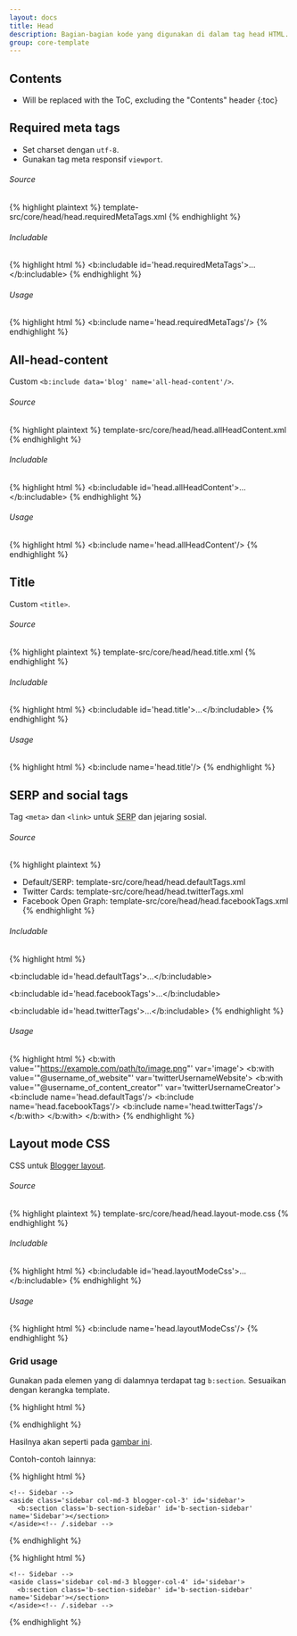 ```yaml
---
layout: docs
title: Head
description: Bagian-bagian kode yang digunakan di dalam tag head HTML.
group: core-template
---
```


## Contents

* Will be replaced with the ToC, excluding the "Contents" header
{:toc}

## Required meta tags

- Set charset dengan `utf-8`.
- Gunakan tag meta responsif `viewport`.

###### Source

{% highlight plaintext %}
template-src/core/head/head.requiredMetaTags.xml
{% endhighlight %}

###### Includable

{% highlight html %}
<b:includable id='head.requiredMetaTags'>...</b:includable>
{% endhighlight %}

###### Usage

{% highlight html %}
<b:include name='head.requiredMetaTags'/>
{% endhighlight %}

## All-head-content

Custom `<b:include data='blog' name='all-head-content'/>`.

###### Source

{% highlight plaintext %}
template-src/core/head/head.allHeadContent.xml
{% endhighlight %}

###### Includable

{% highlight html %}
<b:includable id='head.allHeadContent'>...</b:includable>
{% endhighlight %}

###### Usage

{% highlight html %}
<b:include name='head.allHeadContent'/>
{% endhighlight %}

## Title

Custom `<title>`.

###### Source

{% highlight plaintext %}
template-src/core/head/head.title.xml
{% endhighlight %}

###### Includable

{% highlight html %}
<b:includable id='head.title'>...</b:includable>
{% endhighlight %}

###### Usage

{% highlight html %}
<b:include name='head.title'/>
{% endhighlight %}

## SERP and social tags

Tag `<meta>` dan `<link>` untuk <abbr title="Search Engine Results Page">SERP</abbr> dan jejaring sosial.
###### Source

{% highlight plaintext %}
- Default/SERP: template-src/core/head/head.defaultTags.xml
- Twitter Cards: template-src/core/head/head.twitterTags.xml
- Facebook Open Graph: template-src/core/head/head.facebookTags.xml
{% endhighlight %}

###### Includable

{% highlight html %}
<!-- Default/SERP -->
<b:includable id='head.defaultTags'>...</b:includable>
<!-- Twitter Cards -->
<b:includable id='head.facebookTags'>...</b:includable>
<!-- Facebook Open Graph -->
<b:includable id='head.twitterTags'>...</b:includable>
{% endhighlight %}

###### Usage

{% highlight html %}
<b:with value='"https://example.com/path/to/image.png"' var='image'>
<b:with value='"@username_of_website"' var='twitterUsernameWebsite'>
<b:with value='"@username_of_content_creator"' var='twitterUsernameCreator'>
  <b:include name='head.defaultTags'/>
  <b:include name='head.facebookTags'/>
  <b:include name='head.twitterTags'/>
</b:with>
</b:with>
</b:with>
{% endhighlight %}

## Layout mode CSS

CSS untuk <a href="#" data-toggle="modal" data-target=".image-blogger-layout">Blogger layout</a>.

###### Source

{% highlight plaintext %}
template-src/core/head/head.layout-mode.css
{% endhighlight %}

###### Includable

{% highlight html %}
<b:includable id='head.layoutModeCss'>...</b:includable>
{% endhighlight %}

###### Usage

{% highlight html %}
<b:include name='head.layoutModeCss'/>
{% endhighlight %}

### Grid usage

Gunakan pada elemen yang di dalamnya terdapat tag `b:section`. Sesuaikan dengan kerangka template.

{% highlight html %}
<div class='container'>
  <!-- Main -->
  <main class='main blogger-col-8' id='main'>
    <b:section class='b-section-main' id='b-section-main' maxwidgets='1' name='Main' showaddelement='no'></b:section>
  </main><!-- /.main -->

  <!-- Sidebar -->
  <aside class='sidebar blogger-col-4' id='sidebar'>
    <b:section class='b-section-sidebar' id='b-section-sidebar' name='Sidebar'></section>
  </aside><!-- /.sidebar -->
</div>
{% endhighlight %}

Hasilnya akan seperti pada <a href="#" data-toggle="modal" data-target=".image-blogger-layout">gambar ini</a>.

Contoh-contoh lainnya:

{% highlight html %}
<div class='container'>
  <div class='row'>
    <!-- Main -->
    <main class='main col-md-9 blogger-col-9' id='main'>
      <b:section class='b-section-main' id='b-section-main' maxwidgets='1' name='Main' showaddelement='no'></b:section>
    </main><!-- /.main -->

    <!-- Sidebar -->
    <aside class='sidebar col-md-3 blogger-col-3' id='sidebar'>
      <b:section class='b-section-sidebar' id='b-section-sidebar' name='Sidebar'></section>
    </aside><!-- /.sidebar -->
  </div><!-- /.row -->
</div><!-- /.container -->
{% endhighlight %}

{% highlight html %}
<div class='container'>
  <div class='row'>
    <!-- Main -->
    <main class='main col-md-9 blogger-col-8' id='main'>
      <b:section class='b-section-main' id='b-section-main' maxwidgets='1' name='Main' showaddelement='no'></b:section>
    </main><!-- /.main -->

    <!-- Sidebar -->
    <aside class='sidebar col-md-3 blogger-col-4' id='sidebar'>
      <b:section class='b-section-sidebar' id='b-section-sidebar' name='Sidebar'></section>
    </aside><!-- /.sidebar -->
  </div><!-- /.row -->
</div><!-- /.container -->
{% endhighlight %}
